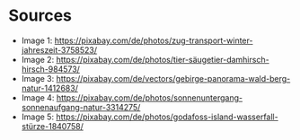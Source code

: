 # Sources
- Image 1: https://pixabay.com/de/photos/zug-transport-winter-jahreszeit-3758523/
- Image 2: https://pixabay.com/de/photos/tier-säugetier-damhirsch-hirsch-984573/
- Image 3: https://pixabay.com/de/vectors/gebirge-panorama-wald-berg-natur-1412683/
- Image 4: https://pixabay.com/de/photos/sonnenuntergang-sonnenaufgang-natur-3314275/
- Image 5: https://pixabay.com/de/photos/godafoss-island-wasserfall-stürze-1840758/

